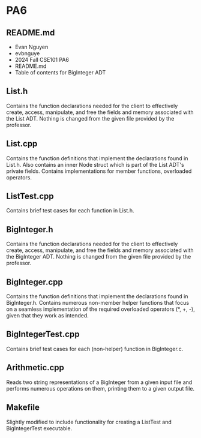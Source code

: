 # PA6
## README.md
* Evan Nguyen
* evbnguye
* 2024 Fall CSE101 PA6
* README.md
* Table of contents for BigInteger ADT 

## List.h 
Contains the function declarations needed for the client to effectively create, access, manipulate, and free the fields and memory associated with the List ADT. Nothing is changed from the given file provided by the professor.
## List.cpp
Contains the function definitions that implement the declarations found in List.h. Also contains an inner Node struct which is part of the List ADT's private fields. Contains implementations for member functions, overloaded operators.
## ListTest.cpp
Contains brief test cases for each function in List.h.  
## BigInteger.h
Contains the function declarations needed for the client to effectively create, access, manipulate, and free the fields and memory associated with the BigInteger ADT. Nothing is changed from the given file provided by the professor.
## BigInteger.cpp
Contains the function definitions that implement the declarations found in BigInteger.h. Contains numerous non-member helper functions that focus on a seamless implementation of the required overloaded operators (*, +, -), given that they work as intended.
## BigIntegerTest.cpp
Contains brief test cases for each (non-helper) function in BigInteger.c.
## Arithmetic.cpp
Reads two string representations of a BigInteger from a given input file and performs numerous operations on them, printing them to a given output file.
## Makefile
Slightly modified to include functionality for creating a ListTest and BigIntegerTest executable.